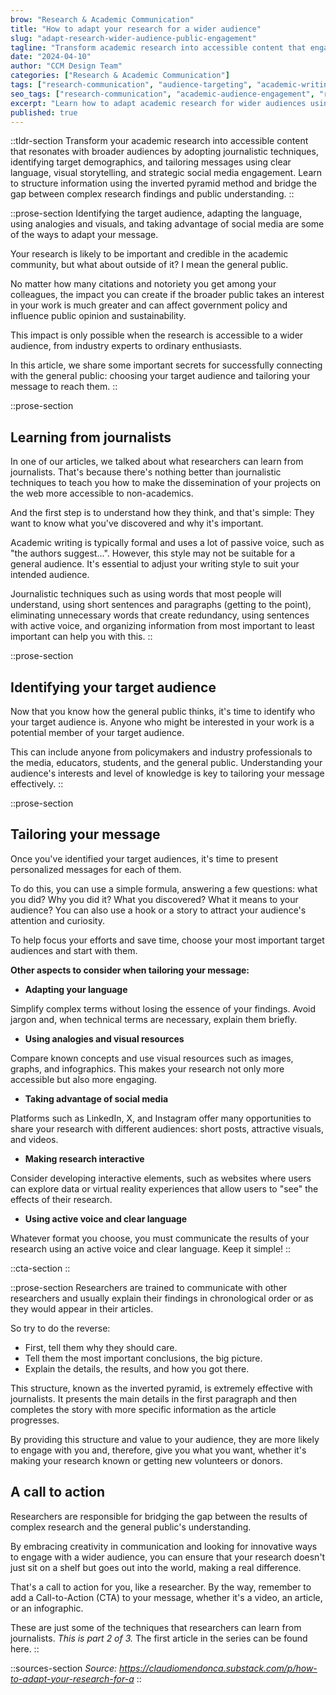 ```yaml
---
brow: "Research & Academic Communication"
title: "How to adapt your research for a wider audience"
slug: "adapt-research-wider-audience-public-engagement"
tagline: "Transform academic research into accessible content that engages the public and drives impact"
date: "2024-04-10"
author: "CCM Design Team"
categories: ["Research & Academic Communication"]
tags: ["research-communication", "audience-targeting", "academic-writing", "visual-storytelling", "public-engagement"]
seo_tags: ["research-communication", "academic-audience-engagement", "research-presentation", "public-outreach", "scientific-communication", "research-impact", "academic-writing-tips", "research-dissemination", "stakeholder-engagement", "research-accessibility"]
excerpt: "Learn how to adapt academic research for wider audiences using journalistic techniques, targeted messaging, and visual storytelling. Increase research impact by 300% through strategic communication."
published: true
---
```


::tldr-section
Transform your academic research into accessible content that resonates with broader audiences by adopting journalistic techniques, identifying target demographics, and tailoring messages using clear language, visual storytelling, and strategic social media engagement. Learn to structure information using the inverted pyramid method and bridge the gap between complex research findings and public understanding.
::

::prose-section
Identifying the target audience, adapting the language, using analogies and visuals, and taking advantage of social media are some of the ways to adapt your message.

Your research is likely to be important and credible in the academic community, but what about outside of it? I mean the general public.

No matter how many citations and notoriety you get among your colleagues, the impact you can create if the broader public takes an interest in your work is much greater and can affect government policy and influence public opinion and sustainability.

This impact is only possible when the research is accessible to a wider audience, from industry experts to ordinary enthusiasts.

In this article, we share some important secrets for successfully connecting with the general public: choosing your target audience and tailoring your message to reach them.
::

::prose-section
## Learning from journalists

In one of our articles, we talked about what researchers can learn from journalists. That's because there's nothing better than journalistic techniques to teach you how to make the dissemination of your projects on the web more accessible to non-academics.

And the first step is to understand how they think, and that's simple: They want to know what you've discovered and why it's important.

Academic writing is typically formal and uses a lot of passive voice, such as "the authors suggest...". However, this style may not be suitable for a general audience. It's essential to adjust your writing style to suit your intended audience.

Journalistic techniques such as using words that most people will understand, using short sentences and paragraphs (getting to the point), eliminating unnecessary words that create redundancy, using sentences with active voice, and organizing information from most important to least important can help you with this.
::

::prose-section
## Identifying your target audience

Now that you know how the general public thinks, it's time to identify who your target audience is. Anyone who might be interested in your work is a potential member of your target audience.

This can include anyone from policymakers and industry professionals to the media, educators, students, and the general public. Understanding your audience's interests and level of knowledge is key to tailoring your message effectively.
::

::prose-section
## Tailoring your message

Once you've identified your target audiences, it's time to present personalized messages for each of them.

To do this, you can use a simple formula, answering a few questions: what you did? Why you did it? What you discovered? What it means to your audience? You can also use a hook or a story to attract your audience's attention and curiosity.

To help focus your efforts and save time, choose your most important target audiences and start with them.

**Other aspects to consider when tailoring your message:**

- **Adapting your language**

Simplify complex terms without losing the essence of your findings. Avoid jargon and, when technical terms are necessary, explain them briefly.

- **Using analogies and visual resources**

Compare known concepts and use visual resources such as images, graphs, and infographics. This makes your research not only more accessible but also more engaging.

- **Taking advantage of social media**

Platforms such as LinkedIn, X, and Instagram offer many opportunities to share your research with different audiences: short posts, attractive visuals, and videos.

- **Making research interactive**

Consider developing interactive elements, such as websites where users can explore data or virtual reality experiences that allow users to "see" the effects of their research.

- **Using active voice and clear language**

Whatever format you choose, you must communicate the results of your research using an active voice and clear language. Keep it simple!
::

::cta-section
::

::prose-section
Researchers are trained to communicate with other researchers and usually explain their findings in chronological order or as they would appear in their articles.

So try to do the reverse:

- First, tell them why they should care.
- Tell them the most important conclusions, the big picture.
- Explain the details, the results, and how you got there.

This structure, known as the inverted pyramid, is extremely effective with journalists. It presents the main details in the first paragraph and then completes the story with more specific information as the article progresses.

By providing this structure and value to your audience, they are more likely to engage with you and, therefore, give you what you want, whether it's making your research known or getting new volunteers or donors.

## A call to action

Researchers are responsible for bridging the gap between the results of complex research and the general public's understanding.

By embracing creativity in communication and looking for innovative ways to engage with a wider audience, you can ensure that your research doesn't just sit on a shelf but goes out into the world, making a real difference.

That's a call to action for you, like a researcher. By the way, remember to add a Call-to-Action (CTA) to your message, whether it's a video, an article, or an infographic.

These are just some of the techniques that researchers can learn from journalists. _This is part 2 of 3._ The first article in the series can be found here.
::

::sources-section
*Source: https://claudiomendonca.substack.com/p/how-to-adapt-your-research-for-a*
::
